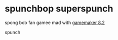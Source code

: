 # spunchbop superspunch
spong bob fan gamee mad with [gamemaker 8.2](https://github.com/omicronrex)

spunch
